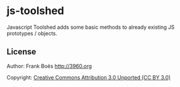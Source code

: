 js-toolshed
===========

Javascript Toolshed adds some basic methods to already existing JS prototypes / objects.

License
----------------------------

Author:      Frank Boës <http://3960.org>

Copyright:   [Creative Commons Attribution 3.0 Unported (CC BY 3.0)](http://creativecommons.org/licenses/by/3.0/)
